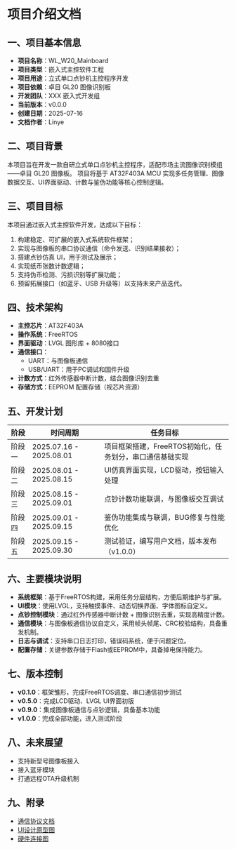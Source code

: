 # 项目介绍文档

## 一、项目基本信息

* **项目名称**：WL\_W20\_Mainboard
* **项目类型**：嵌入式主控软件工程
* **项目用途**：立式单口点钞机主控程序开发
* **项目依赖**：卓目 GL20 图像识别板
* **开发团队**：XXX 嵌入式开发组
* **当前版本**：v0.0.0
* **创建日期**：2025-07-16
* **文档作者**：Linye

## 二、项目背景

本项目旨在开发一款自研立式单口点钞机主控程序，适配市场主流图像识别模组——卓目 GL20 图像板。
项目将基于 AT32F403A MCU 实现多任务管理、图像数据交互、UI界面驱动、计数与鉴伪功能等核心控制逻辑。

## 三、项目目标

本项目通过嵌入式主控软件开发，达成以下目标：

1. 构建稳定、可扩展的嵌入式系统软件框架；
2. 实现与图像板的串口协议通信（命令发送、识别结果接收）；
3. 搭建点钞仿真 UI，用于测试及展示；
4. 实现纸币张数计数逻辑；
5. 支持伪币检测、污损识别等扩展功能；
6. 预留拓展接口（如蓝牙、USB 升级等）以支持未来产品迭代。

## 四、技术架构

* **主控芯片**：AT32F403A
* **操作系统**：FreeRTOS
* **界面驱动**：LVGL 图形库 + 8080接口
* **通信接口**：
  * UART：与图像板通信
  * USB/UART：用于PC调试和固件升级
* **计数方式**：红外传感器中断计数，结合图像识别去重
* **存储方式**：EEPROM 配置存储（视芯片资源）

## 五、开发计划

| 阶段  | 时间周期                    | 任务目标                             |
| --- | ----------------------- | -------------------------------- |
| 阶段一 | 2025.07.16 - 2025.08.01 | 项目框架搭建，FreeRTOS初始化，任务划分，串口通信基础实现 |
| 阶段二 | 2025.08.01 - 2025.08.15 | UI仿真界面实现，LCD驱动，按钮输入处理            |
| 阶段三 | 2025.08.15 - 2025.09.01 | 点钞计数功能联调，与图像板交互调试                |
| 阶段四 | 2025.09.01 - 2025.09.15 | 鉴伪功能集成与联调，BUG修复与性能优化             |
| 阶段五 | 2025.09.15 - 2025.09.30 | 测试验证，编写用户文档，版本发布（v1.0.0）         |

## 六、主要模块说明

* **系统框架**：基于FreeRTOS构建，采用任务分层结构，方便后期维护与扩展。
* **UI模块**：使用LVGL，支持触摸事件、动态切换界面、字体图标自定义。
* **点钞控制模块**：通过红外传感器中断计数 + 图像识别去重，实现高精度计数。
* **通信模块**：与图像板通信协议自定义，采用帧头帧尾、CRC校验结构，具备重发机制。
* **日志与调试**：支持串口日志打印，错误码系统，便于问题定位。
* **配置存储**：关键参数存储于Flash或EEPROM中，具备掉电保持能力。

## 七、版本控制

* **v0.1.0**：框架雏形，完成FreeRTOS调度、串口通信初步测试
* **v0.5.0**：完成LCD驱动、LVGL UI界面初版
* **v0.9.0**：集成图像板通信与点钞逻辑，具备基本功能
* **v1.0.0**：完成全部功能，进入测试阶段

## 八、未来展望

* 支持新型号图像板接入
* 接入蓝牙模块
* 打通远程OTA升级机制

## 九、附录

* [通信协议文档](./docs/uart_protocol.md)
* [UI设计原型图](./docs/ui_mockup.png)
* [硬件连接图](./docs/hw_connection.pdf)

